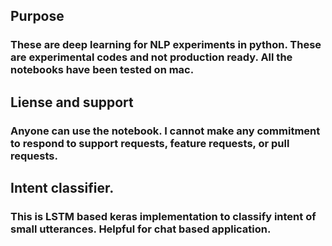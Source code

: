 ## Purpose
### These are deep learning for NLP experiments in python. These are experimental codes and not production ready. All the notebooks have been tested on mac.

## Liense and support
### Anyone can use the notebook. I cannot make any commitment to respond to support requests, feature requests, or pull requests.

## Intent classifier.
### This is LSTM based keras implementation to classify intent of small utterances. Helpful for chat based application.

